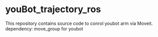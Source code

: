 # youBot_trajectory_ros
This repository contains source code to conrol youbot arm via Moveit.
dependency: move_group for youbot
